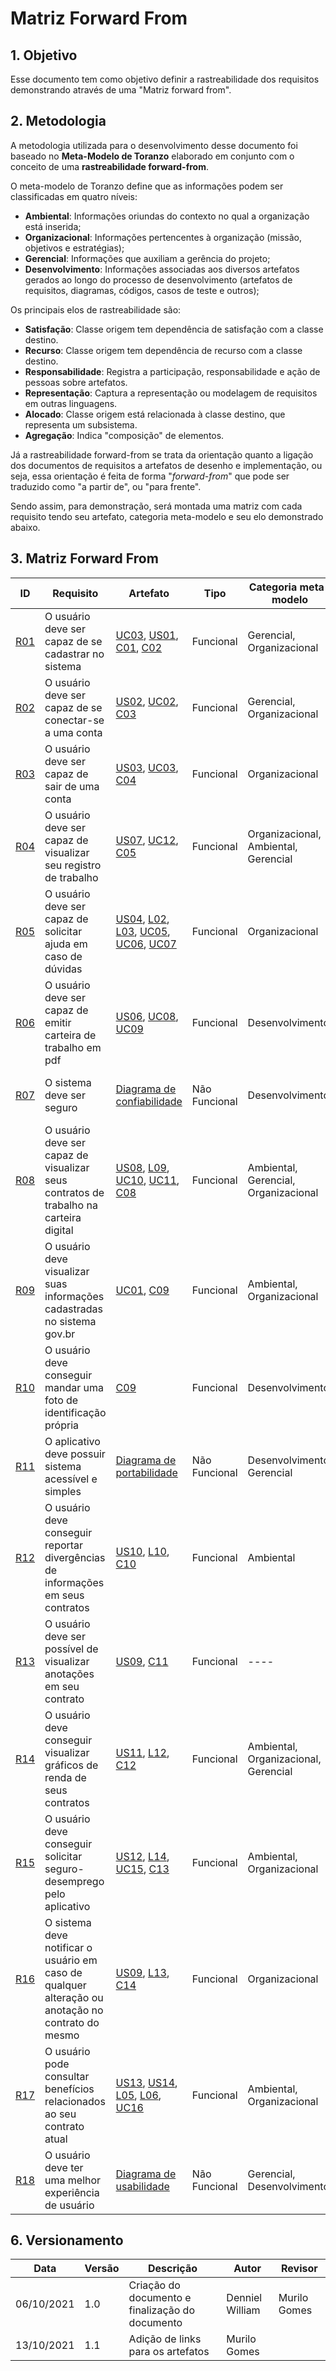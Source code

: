 # Matriz Forward From

## 1. Objetivo

Esse documento tem como objetivo definir a rastreabilidade dos requisitos demonstrando através de uma "Matriz forward from".

## 2. Metodologia

A metodologia utilizada para o desenvolvimento desse documento foi baseado no **Meta-Modelo de Toranzo** elaborado em conjunto com o conceito de uma **rastreabilidade forward-from**.

O meta-modelo de Toranzo define que as informações podem ser classificadas em quatro níveis:

  * **Ambiental**: Informações oriundas do contexto no qual a organização está inserida;
  * **Organizacional**: Informações pertencentes à organização (missão, objetivos e estratégias);
  * **Gerencial**: Informações que auxiliam a gerência do projeto; 
  * **Desenvolvimento**: Informações associadas aos diversos artefatos gerados ao longo do processo de desenvolvimento (artefatos de requisitos, diagramas, códigos, casos de teste e outros);

Os principais elos de rastreabilidade são: 

* **Satisfação**: Classe origem tem dependência de satisfação com a classe destino.
* **Recurso**: Classe origem tem dependência de recurso com a classe destino.
* **Responsabilidade**: Registra a participação, responsabilidade e ação de pessoas sobre artefatos.
* **Representação**: Captura a representação ou modelagem de requisitos em outras linguagens.
* **Alocado**: Classe origem está relacionada à classe destino, que representa um subsistema.
* **Agregação**: Indica "composição" de elementos.

Já a rastreabilidade forward-from se trata da orientação quanto a ligação dos documentos de requisitos a artefatos de desenho e implementação, ou seja, essa orientação é feita de forma "*forward-from*" que pode ser traduzido como "a partir de", ou "para frente".

Sendo assim, para demonstração, será montada uma matriz com cada requisito tendo seu artefato, categoria meta-modelo e seu elo demonstrado abaixo.

## 3. Matriz Forward From

| ID | Requisito | Artefato | Tipo | Categoria meta-modelo | Elo de rastreabilidade |
|----|-----------|----------|------|-----------------------|-----|
| <a href="../../elicitacao/elicitacao/#R01">R01</span> | O usuário deve ser capaz de se cadastrar no sistema | <a href="../../modelagem/casos-de-uso/#UC03">UC03</a>, <a href="../../modelagem/product-backlog/#US01">US01</a>, <a href="../../modelagem/cenarios/#C01">C01</a>, <a href="../../modelagem/cenarios/#C02">C02</a> | Funcional | Gerencial, Organizacional | Recurso, Responsabilidade, Representação |
| <a href="../../elicitacao/elicitacao/#R02">R02</span> | O usuário deve ser capaz de se conectar-se a uma conta | <a href="../../modelagem/product-backlog/#US02">US02</a>, <a href="../../modelagem/casos-de-uso/#UC02">UC02</a>, <a href="../../modelagem/cenarios/#C03">C03</a> | Funcional | Gerencial, Organizacional | Satisfação, Recurso e Representação |  
| <a href="../../elicitacao/elicitacao/#R03">R03</span> | O usuário deve ser capaz de sair de uma conta | <a href="../../modelagem/product-backlog/#US03">US03</a>, <a href="../../modelagem/casos-de-uso/#UC03">UC03</a>, <a href="../../modelagem/cenarios/#C04">C04</a> | Funcional | Organizacional | Recurso |
| <a href="../../elicitacao/elicitacao/#R04">R04</span> | O usuário deve ser capaz de visualizar seu registro de trabalho | <a href="../../modelagem/product-backlog/#US07">US07</a>, <a href="../../modelagem/casos-de-uso/#UC12">UC12</a>, <a href="../../modelagem/cenarios/#C05">C05</a>  | Funcional | Organizacional, Ambiental, Gerencial | Representação, Responsabilidade, Alocado e Agregação |
| <a href="../../elicitacao/elicitacao/#R05">R05</span> | O usuário deve ser capaz de solicitar ajuda em caso de dúvidas | <a href="../../modelagem/product-backlog/#US04">US04</a>, <a href="../../modelagem/lexicos/#L02">L02</a>, <a href="../../modelagem/lexicos/#L03">L03</a>, <a href="../../modelagem/casos-de-uso/#UC05">UC05</a>, <a href="../../modelagem/casos-de-uso/#UC06">UC06</a>, <a href="../../modelagem/casos-de-uso/#UC07">UC07</a>  | Funcional | Organizacional | Satisfação, Recurso |
| <a href="../../elicitacao/elicitacao/#R06">R06</span> | O usuário deve ser capaz de emitir carteira de trabalho em pdf | <a href="../../modelagem/product-backlog/#US06">US06</a>, <a href="../../modelagem/casos-de-uso/#UC08">UC08</a>, <a href="../../modelagem/casos-de-uso/#UC09">UC09</a>  | Funcional | Desenvolvimento | Agregação |
| <a href="../../elicitacao/elicitacao/#R07">R07</span> | O sistema deve ser seguro | <a href="../../modelagem/NFR-Framework/#confiabilidade">Diagrama de confiabilidade</a> | Não Funcional | Desenvolvimento | Satisfação, Responsabilidade, Representação, Recurso |
| <a href="../../elicitacao/elicitacao/#R08">R08</span> | O usuário deve ser capaz de visualizar seus contratos de trabalho na carteira digital | <a href="../../modelagem/product-backlog/#US08">US08</a>, <a href="../../modelagem/lexicos/#L09">L09</a>, <a href="../../modelagem/casos-de-uso/#UC10">UC10</a>, <a href="../../modelagem/casos-de-uso/#UC11">UC11</a>, <a href="../../modelagem/cenarios/#C08">C08</a> | Funcional | Ambiental, Gerencial, Organizacional | Responsabilidade, Representação, Agregação, Alocado |
| <a href="../../elicitacao/elicitacao/#R09">R09</span> | O usuário deve visualizar suas informações cadastradas no sistema gov.br | <a href="../../modelagem/casos-de-uso/#UC01">UC01</a>, <a href="../../modelagem/cenarios/#C09">C09</a> | Funcional | Ambiental, Organizacional | Responsabilidade |
| <a href="../../elicitacao/elicitacao/#R10">R10</span> | O usuário deve conseguir mandar uma foto de identificação própria | <a href="../../modelagem/cenarios/#C09">C09</a> | Funcional | Desenvolvimento | Recurso |
| <a href="../../elicitacao/elicitacao/#R11">R11</span> | O aplicativo deve possuir sistema acessível e simples | <a href="../../modelagem/NFR-Framework/#portabilidade">Diagrama de portabilidade</a> | Não Funcional | Desenvolvimento, Gerencial | Representação, Satisfação |
| <a href="../../elicitacao/elicitacao/#R12">R12</span> | O usuário deve conseguir reportar divergências de informações em seus contratos | <a href="../../modelagem/product-backlog/#US10">US10</a>, <a href="../../modelagem/lexicos/#L10">L10</a>, <a href="../../modelagem/cenarios/#C10">C10</a> | Funcional | Ambiental | Representação |
| <a href="../../elicitacao/elicitacao/#R13">R13</span> | O usuário deve ser possível de visualizar anotações em seu contrato | <a href="../../modelagem/product-backlog/#US09">US09</a>, <a href="../../modelagem/cenarios/#C11">C11</a> | Funcional | ---- | Representação |
| <a href="../../elicitacao/elicitacao/#R14">R14</span> | O usuário deve conseguir visualizar gráficos de renda de seus contratos | <a href="../../modelagem/product-backlog/#US11">US11</a>, <a href="../../modelagem/lexicos/#L12">L12</a>, <a href="../../modelagem/cenarios/#C12">C12</a> | Funcional | Ambiental, Organizacional, Gerencial | Agregação, Alocado, Responsabilidade, Recurso |
| <a href="../../elicitacao/elicitacao/#R15">R15</span> | O usuário deve conseguir solicitar seguro-desemprego pelo aplicativo | <a href="../../modelagem/product-backlog/#US12">US12</a>, <a href="../../modelagem/lexicos/#L14">L14</a>, <a href="../../modelagem/casos-de-uso/#UC15">UC15</a>, <a href="../../modelagem/cenarios/#C13">C13</a> | Funcional | Ambiental, Organizacional | Satisfação |
| <a href="../../elicitacao/elicitacao/#R16">R16</span> | O sistema deve notificar o usuário em caso de qualquer alteração ou anotação no contrato do mesmo | <a href="../../modelagem/product-backlog/#US09">US09</a>, <a href="../../modelagem/lexicos/#L13">L13</a>, <a href="../../modelagem/cenarios/#C14">C14</a> | Funcional | Organizacional | Alocado |
| <a href="../../elicitacao/elicitacao/#R17">R17</span> | O usuário pode consultar benefícios relacionados ao seu contrato atual | <a href="../../modelagem/product-backlog/#US13">US13</a>, <a href="../../modelagem/product-backlog/#US14">US14</a>, <a href="../../modelagem/lexicos/#L05">L05</a>, <a href="../../modelagem/lexicos/#L06">L06</a>, <a href="../../modelagem/casos-de-uso/#UC16">UC16</a> | Funcional | Ambiental, Organizacional | Responsabilidade, Representação, Alocado |
| <a href="../../elicitacao/elicitacao/#R18">R18</span> | O usuário deve ter uma melhor experiência de usuário | <a href="../../modelagem/NFR-Framework/#usabilidade">Diagrama de usabilidade</a> | Não Funcional | Gerencial, Desenvolvimento | Representação, Recurso, Alocado |

## 6. Versionamento

| Data | Versão | Descrição | Autor | Revisor |
| ---- | ------ | --------- | ----- | ------- |
| 06/10/2021 |  1.0   | Criação do documento e finalização do documento | Denniel William | Murilo Gomes |
| 13/10/2021 | 1.1 | Adição de links para os artefatos | Murilo Gomes | |
